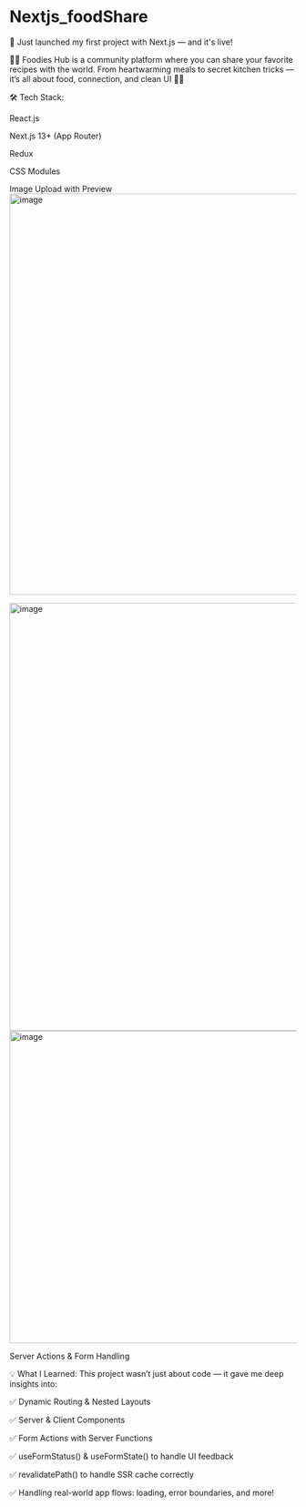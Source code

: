 # Nextjs_foodShare
🚀 Just launched my first project with Next.js — and it's live!

👨‍🍳 Foodies Hub is a community platform where you can share your favorite recipes with the world. From heartwarming meals to secret kitchen tricks — it’s all about food, connection, and clean UI 🍛✨

🛠️ Tech Stack:

React.js

Next.js 13+ (App Router)

Redux

CSS Modules

Image Upload with Preview
<img width="1348" height="705" alt="image" src="https://github.com/user-attachments/assets/28c8d224-6357-4c3e-ac1f-d0f6f9e93f37" />

<img width="1363" height="752" alt="image" src="https://github.com/user-attachments/assets/fea520d4-dcaf-401e-a0c8-9a54d207c35f" />

<img width="1263" height="549" alt="image" src="https://github.com/user-attachments/assets/e851ad6a-be0b-4a04-a645-794bb70de2b8" />


Server Actions & Form Handling

💡 What I Learned:
This project wasn’t just about code — it gave me deep insights into:

✅ Dynamic Routing & Nested Layouts

✅ Server & Client Components

✅ Form Actions with Server Functions

✅ useFormStatus() & useFormState() to handle UI feedback

✅ revalidatePath() to handle SSR cache correctly

✅ Handling real-world app flows: loading, error boundaries, and more!
